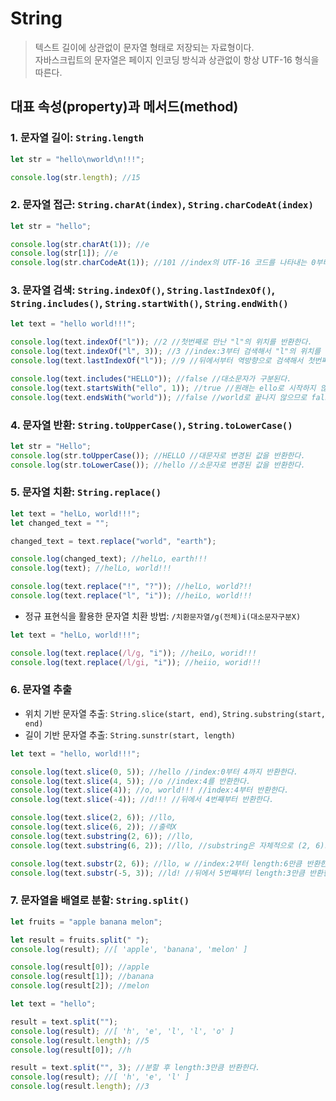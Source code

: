 # String

> 텍스트 길이에 상관없이 문자열 형태로 저장되는 자료형이다.  
> 자바스크립트의 문자열은 페이지 인코딩 방식과 상관없이 항상 UTF-16 형식을 따른다.

## 대표 속성(property)과 메서드(method)

### 1. 문자열 길이: `String.length`

```javascript
let str = "hello\nworld\n!!!";

console.log(str.length); //15
```

### 2. 문자열 접근: `String.charAt(index)`, `String.charCodeAt(index)`

```javascript
let str = "hello";

console.log(str.charAt(1)); //e
console.log(str[1]); //e
console.log(str.charCodeAt(1)); //101 //index의 UTF-16 코드를 나타내는 0부터 65535 사이의 정수를 반환한다.
```

### 3. 문자열 검색: `String.indexOf()`, `String.lastIndexOf()`, `String.includes()`, `String.startWith()`, `String.endWith()`

```javascript
let text = "hello world!!!";

console.log(text.indexOf("l")); //2 //첫번째로 만난 "l"의 위치를 반환한다.
console.log(text.indexOf("l", 3)); //3 //index:3부터 검색해서 "l"의 위치를 반환한다.
console.log(text.lastIndexOf("l")); //9 //뒤에서부터 역방향으로 검색해서 첫번째로 만난 "l"의 위치를 반환한다.

console.log(text.includes("HELLO")); //false //대소문자가 구분된다.
console.log(text.startsWith("ello", 1)); //true //원래는 ello로 시작하지 않으므로 false를 반환하나, index:1부터 검색해서 true를 반환한다.
console.log(text.endsWith("world")); //false //world로 끝나지 않으므로 false를 반환한다.
```

### 4. 문자열 반환: `String.toUpperCase()`, `String.toLowerCase()`

```javascript
let str = "Hello";
console.log(str.toUpperCase()); //HELLO //대문자로 변경된 값을 반환한다.
console.log(str.toLowerCase()); //hello //소문자로 변경된 값을 반환한다.
```

### 5. 문자열 치환: `String.replace()`

```javascript
let text = "helLo, world!!!";
let changed_text = "";

changed_text = text.replace("world", "earth");

console.log(changed_text); //helLo, earth!!!
console.log(text); //helLo, world!!!

console.log(text.replace("!", "?")); //helLo, world?!!
console.log(text.replace("l", "i")); //heiLo, world!!!
```

- 정규 표현식을 활용한 문자열 치환 방법: `/치환문자열/g(전체)i(대소문자구분X)`

```javascript
let text = "helLo, world!!!";

console.log(text.replace(/l/g, "i")); //heiLo, worid!!!
console.log(text.replace(/l/gi, "i")); //heiio, worid!!!
```

### 6. 문자열 추출

- 위치 기반 문자열 추출: `String.slice(start, end)`, `String.substring(start, end)`
- 길이 기반 문자열 추출: `String.sunstr(start, length)`

```javascript
let text = "hello, world!!!";

console.log(text.slice(0, 5)); //hello //index:0부터 4까지 반환한다.
console.log(text.slice(4, 5)); //o //index:4를 반환한다.
console.log(text.slice(4)); //o, world!!! //index:4부터 반환한다.
console.log(text.slice(-4)); //d!!! //뒤에서 4번째부터 반환한다.

console.log(text.slice(2, 6)); //llo,
console.log(text.slice(6, 2)); //출력X
console.log(text.substring(2, 6)); //llo,
console.log(text.substring(6, 2)); //llo, //substring은 자체적으로 (2, 6)으로 변환한다.

console.log(text.substr(2, 6)); //llo, w //index:2부터 length:6만큼 반환한다.
console.log(text.substr(-5, 3)); //ld! //뒤에서 5번째부터 length:3만큼 반환한다.
```

### 7. 문자열을 배열로 분할: `String.split()`

```javascript
let fruits = "apple banana melon";

let result = fruits.split(" ");
console.log(result); //[ 'apple', 'banana', 'melon' ]

console.log(result[0]); //apple
console.log(result[1]); //banana
console.log(result[2]); //melon

let text = "hello";

result = text.split("");
console.log(result); //[ 'h', 'e', 'l', 'l', 'o' ]
console.log(result.length); //5
console.log(result[0]); //h

result = text.split("", 3); //분할 후 length:3만큼 반환한다.
console.log(result); //[ 'h', 'e', 'l' ]
console.log(result.length); //3
```

